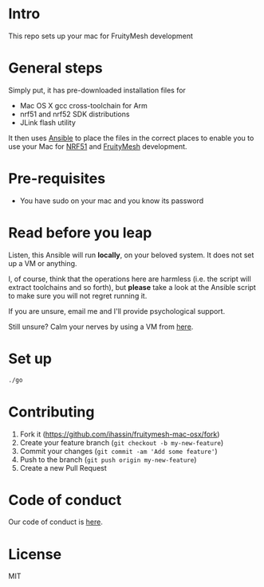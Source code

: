 # Intro 

This repo sets up your mac for FruityMesh development

# General steps

Simply put, it has pre-downloaded installation files for
* Mac OS X gcc cross-toolchain for Arm
* nrf51 and nrf52 SDK distributions
* JLink flash utility

It then uses [Ansible](http://www.ansible.com) to place the files in the correct places to enable you to use your Mac for [NRF51](https://github.com/NordicSemiconductor) and [FruityMesh](https://github.com/mwaylabs/fruitymesh) development.
 
# Pre-requisites

* You have sudo on your mac and you know its password

# Read before you leap

Listen, this Ansible will run __locally__, on your beloved system. It does not set up a VM or anything.

I, of course, think that the operations here are harmless (i.e. the script will extract toolchains and so forth), but __please__ take a look at the Ansible script to make sure you will not regret running it.

If you are unsure, email me and I'll provide psychological support.

Still unsure? Calm your nerves by using a VM from [here](https://github.com/ihassin/fruitymesh-ubuntu-vm).

# Set up

```bash
./go
```

# Contributing

1. Fork it (https://github.com/ihassin/fruitymesh-mac-osx/fork)
2. Create your feature branch (`git checkout -b my-new-feature`)
3. Commit your changes (`git commit -am 'Add some feature'`)
4. Push to the branch (`git push origin my-new-feature`)
5. Create a new Pull Request

# Code of conduct

Our code of conduct is [here](https://github.com/ihassin/fruitymesh-mac-osx/blob/master/CODE_OF_CONDUCT.md).

# License

MIT

